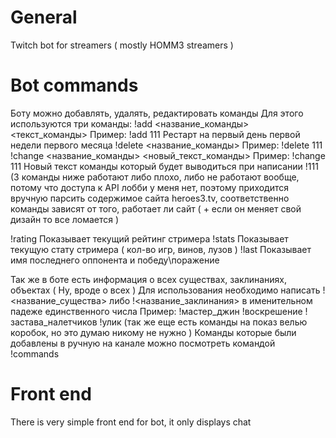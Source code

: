 # General
Twitch bot for streamers ( mostly HOMM3 streamers )

# Bot commands

Боту можно добавлять, удалять, редактировать команды
Для этого используются три команды:
!add <название_команды> <текст_команды>
    Пример:
    !add 111 Рестарт на первый день первой недели первого месяца
!delete <название_команды>
    Пример:
    !delete 111
!change <название_команды> <новый_текст_команды>
    Пример:
    !change 111 Новый текст команды который будет выводиться при написании !111
(3 команды ниже работают либо плохо, либо не работают вообще, потому что доступа к API лобби у меня нет, поэтому приходится вручную парсить содержимое сайта heroes3.tv, соответственно команды зависят от того, работает ли сайт ( + если он меняет свой дизайн то все ломается )

!rating
    Показывает текущий рейтинг стримера
!stats
    Показывает текущую стату стримера ( кол-во игр, винов, лузов )
!last
    Показывает имя последнего оппонента и победу\поражение

Так же в боте есть информация о всех существах, заклинаниях, объектах ( Ну, вроде о всех )
Для использования необходимо написать
!<название_существа>
либо
!<название_заклинания>
в именительном падеже единственного числа
    Пример:
    !мастер_джин
    !воскрешение
    !застава_налетчиков
    !улик
(так же еще есть команды на показ велью коробок, но это думаю никому не нужно )
Команды которые были добавлены в ручную на канале можно посмотреть командой !commands

# Front end
There is very simple front end for bot, it only displays chat
